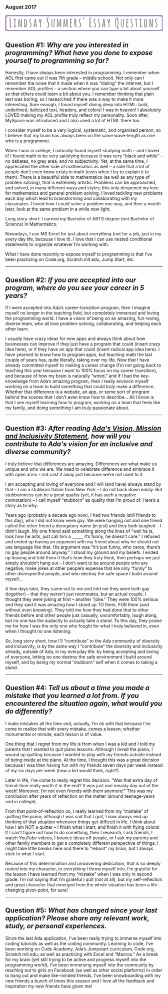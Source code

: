 ### August 2017

![EssayQuestions]    
  
## **Question #1: *Why are you interested in programming? What have you done to expose yourself to programming so far?***  
Honestly, I have always been interested in programming. I remember when AOL first came out (I was 7th grade – middle school). Not only can I remember the noise that it made when it was “dialing” the internet, but I remember AOL profiles – a section where you can type a bit about yourself so that others could learn a bit about you. I remember thinking that plain text was boring, so I researched if there was a way to make it more interesting. Sure enough, I found myself diving deep into HTML: bold, underlined, italicized text, headers, and colors! I was in heaven! I absolutely LOVED making my AOL profile truly reflect my personality. Soon after, MySpace was introduced and I also used a lot of HTML there too.  
  
I consider myself to be a very logical, systematic, and organized person, so I believe that my brain has always been on the same wave-length as one who is a programmer.  
  
When I was in college, I naturally found myself studying math – and I loved it! I found math to be very satisfying because it was very “black and white” – no debates, no grey area, and no subjectivity. Yet, at the same time, I appreciated the other side of mathematics as well – a side that a lot of people don’t even know exists in math (even when I try to explain it to them). There is a beautiful side to mathematics (as well as any type of problem solving), that is extremely artistic. Problems can be approached, and solved, in many different ways and styles; this only deepened my love for mathematics and general problem solving. I loved tackling new problems each day which lead to brainstorming and collaborating with my classmates. I loved how I could solve a problem one way, and then a month later, look at the same problem in a while new light.  
  
Long story short: I earned my Bachelor of ARTS degree (not Bachelor of Science) in Mathematics.  
  
Nowadays, I use MS Excel for just about everything (not for a job, just in my every day life, because I love it). I love that I can use nested conditional statements to organize whatever I’m working with.  
  
What I have done recently to expose myself to programming is that I’ve been practicing on Code.org, Scratch.mit.edu, Jump Start, etc.  
  
----------
## **Question #2: *If you are accepted into our program, where do you see your career in 5 years?***   
If I were accepted into Ada’s career-transition-program, then I imagine myself no longer in the teaching field, but completely immersed and loving the programming world. I have a vision of being on an amazing, fun-loving, diverse team, who all love problem-solving, collaborating, and helping each other learn.  
  
I usually have crazy ideas for new apps and always think about how businesses can improve if they just have a program that could (insert crazy idea here), or if they have an app that could (insert radical app idea here). I have yearned to know how to program apps, but teaching math the last couple of years has, quite literally, taking over my life. Now that I have already committed myself to making a career change (I’m not going back to teaching this year because I want to 100% focus on my career transition), and because of how my brain is naturally “wired,” and if I had the key-knowledge from Ada’s amazing program, then I really envision myself working on a team to build something that could truly make a difference. Whether that difference is a website, an app, or some sort of program behind the scenes that I don’t even know how to describe… All I know is that I see myself learning how to program, working on a team that feels like my family, and doing something I am truly passionate about.  
  
----------  
## **Question #3: *After reading [Ada's Vision, Mission and Inclusivity Statement], how will you contribute to Ada's vision for an inclusive and diverse community?***     
I truly believe that differences are amazing. Differences are what make us unique and who we are. We need to celebrate difference and embrace it with open arms – not cast it away just because we’re not used to it.  
  
I am accepting and loving of everyone and I will (and have) always stand by that – I am a stubborn Italian from New York – I do not back down easily. But stubbornness can be a great quality (yet, it has such a negative connotation) – I call myself “stubborn” as quality that I’m proud of. Here’s a story as to why:  
  
Years ago (probably a decade ago now), I had two friends (still friends to this day), who I did not know were gay. We were hanging out and one friend called the other friend a derogatory name (in jest) and they both laughed – I didn’t laugh. My one friend said something along the lines of “well he is, look how he acts, just call him a \_\_\_\_\_, it’s funny, he doesn’t care.” I refused and ended up having an argument with my friend about why he should not use language like that. His argument was “it’s just funny, who cares, there’s no gay people around anyway.” I stood my ground and my beliefs.  I ended up leaving and told them if that’s how they truly think, then perhaps we just simply shouldn’t hang out – I don’t want to be around people who are negative, make jokes at other people’s expense that are only “funny” to other disrespectful people, and who destroy the safe space I build around myself…  
  
A few days later, they came out to me and told me they were both gay (together) – that they weren’t just roommates, but an actual couple.  I thought they were joking at first – another “joke.” They were 100% serious and they said it was amazing how I stood up TO them, FOR them (and without even knowing).  They told me how they had done that to other friends before and other people just casually, uncomfortably, laugh along, but no one has the audacity to actually take a stand. To this day, they praise me for how I was the only one who fought for what I truly believed in, even when I thought no one listening.  
 
So, long story short, how I’ll “contribute” to the Ada community of diversity and inclusivity, is by the same way I “contribute” the diversity and inclusivity already, outside of Ada, in my everyday life: by being accepting and loving of everyone, letting no one destroy the safe environment I build around myself, and by being my normal “stubborn” self when it comes to taking a stand.    
  
----------
## **Question #4: *Tell us about a time you made a mistake that you learned a lot from. If you encountered the situation again, what would you do differently?***  
I make mistakes all the time and, actually, I’m ok with that because I’ve come to realize that with every mistake, comes a lesson; whether monumental or minute, each lesson is of value.  
  
One thing that I regret from my life is from when I was a kid and I told my parents that I wanted to quit piano lessons. Although I loved the piano, I wound up quitting because I wanted to play with my friends outside instead of being inside at the piano. At the time, I thought this was a great decision because I was then having fun with my friends seven days per week instead of my six days per week (how a kid would think, right?).  
  
Later in life, I’ve come to really regret this decision. “Was that extra day of friend-time really worth it in the end? It was just one measly day out of the week! Moreover, I’m not even friends with them anymore!” This was my conclusion after years of reflection on the matter (around teenage-years and in college).  
  
From that point-of-reflection on, I really learned from my “mistake” of quitting the piano; although I was sad that I quit, I now always end up thinking of that situation whenever things get difficult in life. I think about how I am NOT a quitter – I finish what I start, and finish it with flying colors! If I can’t figure out how to do something, then I research, I ask friends, I watch YouTube videos, I bounce ideas off people, or I ask my parents and other family members to get a completely different perspective of things; I might take little breaks here and there to “reboot” my brain, but I always stick to what I start.  
  
Because of this determination and unwavering dedication, that is so deeply rooted into my character, to everything I throw myself into, I’m grateful for the lesson I have learned from my “mistake” when I was only in second grade. I’m not saying that I’m grateful I quit (not at all), but my self-reflection and great character that emerged from the whole situation has been a life-changing pivot-point, for sure!    
  
----------
## **Question #5: *What has changed since your last application? Please share any relevant work, study, or personal experiences.***
Since the last Ada application, I've been really trying to immerse myself into coding tutorials as well as the coding community.
Learning to code, I’ve been working on Code Academy, Ada’s Jumpstart curriculum, Code.org, Scratch.mit.edu, as well as practicing with Excel and “Macros.”
As a break for my brain (yet still trying to be active and progress myself into the programming world), I’ve been immersing myself into the community by reaching out to girls on Facebook (as well as other social platforms) in order to hang out and make like-minded friends. I’ve been snowboarding with my new friends a bunch of times this season and I love all the feedback and inspiration my new friends have given me!


  
[Wix.com]: http://www.wix.com
[Scratch]: https://scratch.mit.edu
[Code.org]: http://www.code.org
[Ada's Vision, Mission and Inclusivity Statement]: http://adadevelopersacademy.org/program
[EssayQuestions]: https://github.com/LindsaySummers/Aug-2017-Essay-Questions/blob/master/LS'%20Essay%20Questions.png
